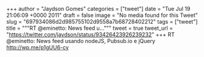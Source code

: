 
+++
author = "Jaydson Gomes"
categories = ["tweet"]
date = "Tue Jul 19 21:06:09 +0000 2011"
draft = false
image = "No media found for this Tweet"
slug = "697934086d2d985755102d9558a7b68728402212"
tags = ["tweet"]
title = """RT @eminetto: News feed u..."""
tweet = true
tweet_url = "https://twitter.com/jaydson/status/93426423926239232"
+++
RT @eminetto: News feed usando nodeJS, Pubsub.io e jQuery http://wp.me/p1gUU6-cy

